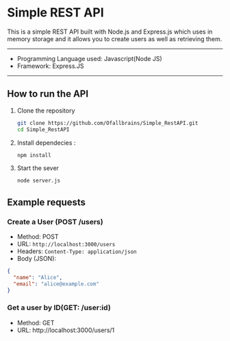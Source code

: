 # Simple REST API
This is a simple REST API built with Node.js and Express.js which uses in memory storage and it allows you to create users as well as retrieving them.

---

- Programming Language used: Javascript(Node JS)
- Framework: Express.JS

---

## How to run the API
 1. Clone the repository
    ```bash
    git clone https://github.com/Ofallbrains/Simple_RestAPI.git
    cd Simple_RestAPI
2. Install dependecies :
    ```bash
    npm install
3. Start the sever
    ```bash
    node server.js

## Example requests

### Create a User (POST /users)
- Method: POST  
- URL: `http://localhost:3000/users`
- Headers: 
  `Content-Type: application/json`  
- Body (JSON):
```json
{
  "name": "Alice",
  "email": "alice@example.com"
}
```

### Get a user by ID(GET: /user:id)
- Method: GET
- URL: http://localhost:3000/users/1
